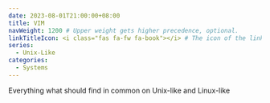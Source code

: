 ```yaml
---
date: 2023-08-01T21:00:00+08:00
title: VIM
navWeight: 1200 # Upper weight gets higher precedence, optional.
linkTitleIcon: <i class="fas fa-fw fa-book"></i> # The icon of the link title, optional.
series:
  - Unix-Like
categories:
  - Systems
---
```


Everything what should find in common on Unix-like and Linux-like